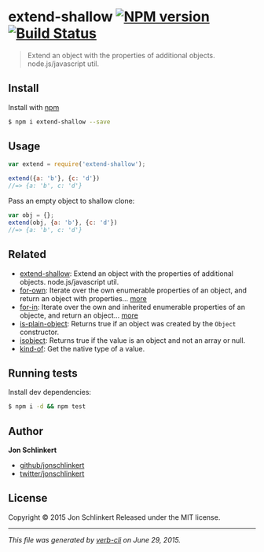 # extend-shallow [![NPM version](https://badge.fury.io/js/extend-shallow.svg)](http://badge.fury.io/js/extend-shallow)  [![Build Status](https://travis-ci.org/jonschlinkert/extend-shallow.svg)](https://travis-ci.org/jonschlinkert/extend-shallow)> Extend an object with the properties of additional objects. node.js/javascript util.## InstallInstall with [npm](https://www.npmjs.com/)```sh$ npm i extend-shallow --save```## Usage```jsvar extend = require('extend-shallow');extend({a: 'b'}, {c: 'd'})//=> {a: 'b', c: 'd'}```Pass an empty object to shallow clone:```jsvar obj = {};extend(obj, {a: 'b'}, {c: 'd'})//=> {a: 'b', c: 'd'}```## Related* [extend-shallow](https://github.com/jonschlinkert/extend-shallow): Extend an object with the properties of additional objects. node.js/javascript util.* [for-own](https://github.com/jonschlinkert/for-own): Iterate over the own enumerable properties of an object, and return an object with properties… [more](https://github.com/jonschlinkert/for-own)* [for-in](https://github.com/jonschlinkert/for-in): Iterate over the own and inherited enumerable properties of an objecte, and return an object… [more](https://github.com/jonschlinkert/for-in)* [is-plain-object](https://github.com/jonschlinkert/is-plain-object): Returns true if an object was created by the `Object` constructor.* [isobject](https://github.com/jonschlinkert/isobject): Returns true if the value is an object and not an array or null.* [kind-of](https://github.com/jonschlinkert/kind-of): Get the native type of a value.## Running testsInstall dev dependencies:```sh$ npm i -d && npm test```## Author**Jon Schlinkert**+ [github/jonschlinkert](https://github.com/jonschlinkert)+ [twitter/jonschlinkert](http://twitter.com/jonschlinkert)## LicenseCopyright © 2015 Jon SchlinkertReleased under the MIT license.***_This file was generated by [verb-cli](https://github.com/assemble/verb-cli) on June 29, 2015._